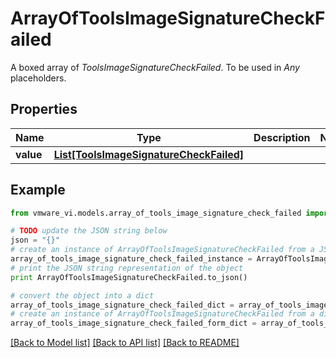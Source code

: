 # ArrayOfToolsImageSignatureCheckFailed

A boxed array of *ToolsImageSignatureCheckFailed*. To be used in *Any* placeholders. 

## Properties
Name | Type | Description | Notes
------------ | ------------- | ------------- | -------------
**value** | [**List[ToolsImageSignatureCheckFailed]**](ToolsImageSignatureCheckFailed.md) |  | 

## Example

```python
from vmware_vi.models.array_of_tools_image_signature_check_failed import ArrayOfToolsImageSignatureCheckFailed

# TODO update the JSON string below
json = "{}"
# create an instance of ArrayOfToolsImageSignatureCheckFailed from a JSON string
array_of_tools_image_signature_check_failed_instance = ArrayOfToolsImageSignatureCheckFailed.from_json(json)
# print the JSON string representation of the object
print ArrayOfToolsImageSignatureCheckFailed.to_json()

# convert the object into a dict
array_of_tools_image_signature_check_failed_dict = array_of_tools_image_signature_check_failed_instance.to_dict()
# create an instance of ArrayOfToolsImageSignatureCheckFailed from a dict
array_of_tools_image_signature_check_failed_form_dict = array_of_tools_image_signature_check_failed.from_dict(array_of_tools_image_signature_check_failed_dict)
```
[[Back to Model list]](../README.md#documentation-for-models) [[Back to API list]](../README.md#documentation-for-api-endpoints) [[Back to README]](../README.md)


